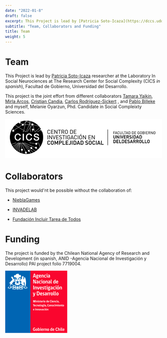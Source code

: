 ```yaml
---
date: "2022-01-8"
draft: false
excerpt: This Project is lead by [Patricia Soto-Icaza](https://dccs.udd.cl/persona/patricia-soto-icaza/) researcher at the Laboratory In Social Neurociences at The Research Center for Social Complexity (CICS *in spanish*), Facultad de Gobierno, Universidad del Desarrollo.
subtitle: "Team, Collaborators and Funding"
title: Team
weight: 5
---
```


# Team


This Project is lead by [Patricia Soto-Icaza](https://dccs.udd.cl/persona/patricia-soto-icaza/) researcher at the Laboratory In Social Neurociences at The Research Center for Social Complexity (CICS *in spanish*), Facultad de Gobierno, Universidad del Desarrollo.

This project is the joint effort from different collaborators [Tamara Yaikin](https://dccs.udd.cl/persona/claudia-fernandino-bonino-2/), [Mirla Arcos](https://www.researchgate.net/profile/Mirla-Arcos-Polanco), [Cristian Candia](https://linktr.ee/crcandiav), [Carlos Rodríguez-Sickert](https://dccs.udd.cl/persona/carlos-rodriguez-sickert-2/) , and [Pablo Billeke](https://dccs.udd.cl/persona/pablo-billeke-2/) and myself, Melanie Oyarzun, Phd. Candidate in Social Compleixty Sciences.

![](images/paste-85FE249A.png)

# Collaborators

This project would'nt be possible without the collaboration of:

-   [NieblaGames](https://www.nieblagames.com)

-   [INVADELAB](https://invadelab.cl)

-   [Fundación Incluir Tarea de Todos](https://www.incluirtareadetodos.cl)

# Funding

The project is funded by the Chilean National Agency of Research and Development (in spanish, ANID -Agencia Nacional de Investigación y Desarrollo) PAI project folio 7719004.

<img src="images/paste-08B4A947.png"  width="200" height="200">
